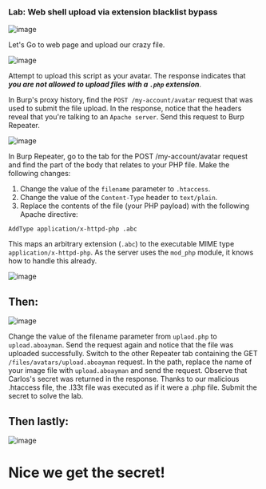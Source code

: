 ### Lab: Web shell upload via extension blacklist bypass

![image](https://github.com/4bo4yman/Web-Application-Penetration-Testing/assets/156849852/c1f5a2b5-6d54-483b-b0cb-8092e4d3f627)


Let's Go to web page and upload our crazy file.

![image](https://github.com/4bo4yman/Web-Application-Penetration-Testing/assets/156849852/47fb48b0-bda5-42c8-a971-2d1be15d6000)


Attempt to upload this script as your avatar. The response indicates that ***you are not allowed to upload files with a ```.php``` extension***.
 
In Burp's proxy history, find the ```POST /my-account/avatar``` request that was used to submit the file upload. In the response, notice that the headers reveal that you're talking to an ```Apache server```. Send this request to Burp Repeater. 


![image](https://github.com/4bo4yman/Web-Application-Penetration-Testing/assets/156849852/2ed1472c-45e9-44a1-a1e2-b3c19a554ed4)


In Burp Repeater, go to the tab for the POST /my-account/avatar request and find the part of the body that relates to your PHP file. Make the following changes:

  1. Change the value of the ```filename``` parameter to ```.htaccess```.
  2. Change the value of the ```Content-Type``` header to ```text/plain```.
  3. Replace the contents of the file (your PHP payload) with the following Apache directive:

  ```
  AddType application/x-httpd-php .abc
  ```

  This maps an arbitrary extension (```.abc```) to the executable MIME type ```application/x-httpd-php```. As the server uses the ```mod_php``` module, it knows how to handle this already.


![image](https://github.com/4bo4yman/Web-Application-Penetration-Testing/assets/156849852/6a79656e-fb8b-403c-a7b2-a80b9bf14be4)


## Then:

![image](https://github.com/4bo4yman/Web-Application-Penetration-Testing/assets/156849852/e8acb21b-cca8-413d-91ce-388f5fa279c1)


Change the value of the filename parameter from ```uplaod.php``` to ```upload.aboayman```. Send the request again and notice that the file was uploaded successfully.
Switch to the other Repeater tab containing the GET ```/files/avatars/upload.aboayman``` request. In the path, replace the name of your image file with ```upload.aboayman``` and send the request. Observe that Carlos's secret was returned in the response. Thanks to our malicious .htaccess file, the .l33t file was executed as if it were a .php file.
Submit the secret to solve the lab. 

## Then lastly:

![image](https://github.com/4bo4yman/Web-Application-Penetration-Testing/assets/156849852/18ea0a69-eaa9-43b3-8758-d53a0b58e7b4)


# Nice we get the secret!
















